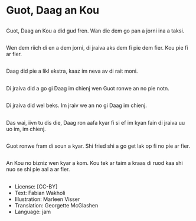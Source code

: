 # Guot, Daag an Kou

##
Guot, Daag an Kou a did gud fren. Wan die dem go pan a jorni ina a taksi.

##
Wen dem riich di en a dem jorni, di jraiva aks dem fi pie dem fier. Kou pie fi ar fier.

##
Daag did pie a likl ekstra, kaaz im neva av di rait moni.

##
Di jraiva did a go gi Daag im chienj wen Guot ronwe an no pie notn.

##
Di jraiva did wel beks. Im jraiv we an no gi Daag im chienj.

##
Das wai, iivn tu dis die, Daag ron aafa kyar fi si ef im kyan fain di jraiva uu uo im, im chienj.

##
Guot ronwe fram di soun a kyar. Shi fried shi a go get lak op fi no pie ar fier.

##
An Kou no bizniz wen kyar a kom. Kou tek ar taim a kraas di ruod kaa shi nuo se shi pie aal a ar fier.

##
* License: [CC-BY]
* Text: Fabian Wakholi
* Illustration: Marleen Visser
* Translation: Georgette McGlashen
* Language: jam
